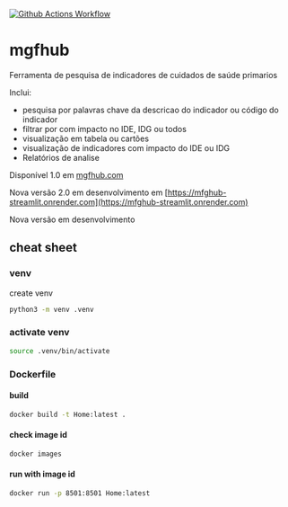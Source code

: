 [![Github Actions Workflow](https://github.com/DiogoCarapito/mgfhub/actions/workflows/main.yaml/badge.svg)](https://github.com/DiogoCarapito/mgfhub/actions/workflows/main.yaml)

# mgfhub
Ferramenta de pesquisa de indicadores de cuidados de saúde primarios 

Inclui:

- pesquisa por palavras chave da descricao do indicador ou código do indicador
- filtrar por com impacto no IDE, IDG ou todos
- visualização em tabela ou cartões 
- visualização de indicadores com impacto do IDE ou IDG
- Relatórios de analise

Disponível 1.0 em [mgfhub.com](mgfhub.com)

Nova versão 2.0 em desenvolvimento em [https://mfghub-streamlit.onrender.com](https://mfghub-streamlit.onrender.com)

Nova versão em desenvolvimento

## cheat sheet

### venv
create venv
```bash
python3 -m venv .venv
```

### activate venv
```bash
source .venv/bin/activate
```

### Dockerfile

#### build
```bash
docker build -t Home:latest .
````

#### check image id
```bash
docker images
````

#### run with image id
```bash
docker run -p 8501:8501 Home:latest
````
